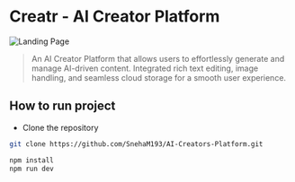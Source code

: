 # Creatr - AI Creator Platform
![Landing Page]()

> An AI Creator Platform that allows users to effortlessly generate and manage AI-driven content. Integrated rich text editing, image handling, and seamless cloud storage for a smooth user experience. 

## How to run project

- Clone the repository

```bash
git clone https://github.com/SnehaM193/AI-Creators-Platform.git
```

```bash
npm install
npm run dev
```
